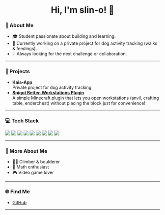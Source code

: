 <!--
⭐️ To make your profile more hireable, uncomment the "Open to Opportunities" box below and tweak the introduction or tagline!
-->

<h1 align="center">Hi, I'm slin-o! 🐾</h1>

### 👋 About Me

- 🎓 Student passionate about building and learning.
- 🐶 Currently working on a private project for dog activity tracking (walks & feedings).
- 💡 Always looking for the next challenge or collaboration.

---

### 🚀 Projects

- **Kaia-App**  
  Private project for dog activity tracking
- **[Spigot Better-Workstations Plugin](https://github.com/slin-o/Better-Workstations)**  
  A simple Minecraft plugin that lets you open workstations (anvil, crafting table, enderchest) without placing the block just for convenience!

---

### 💻 Tech Stack

<p>
        <img src="https://unsignia.io/logo/python?variant=original-wordmark&height=50" />
        <img src="https://unsignia.io/logo/flask?variant=original-wordmark&height=50&background=lightgray" />
        <img src="https://unsignia.io/logo/typescript?variant=original-wordmark&height=50" />
        <img src="https://unsignia.io/logo/jquery?variant=original-wordmark&height=50&background=lightgray" />
        <img src="https://unsignia.io/logo/java?variant=original-wordmark&height=50&background=lightgray" />
        <img src="https://unsignia.io/logo/docker?variant=original-wordmark&height=50" />
        <img src="https://unsignia.io/logo/html5?variant=original-wordmark&height=50" />
        <img src="https://unsignia.io/logo/css3?variant=original-wordmark&height=50" />
        <img src="https://unsignia.io/logo/sqlite?variant=original-wordmark&height=50&background=lightgray" />
</p>

---

### 🧗 More About Me

- 🧗‍♂️ Climber & boulderer
- 🔢 Math enthusiast
- 🎮 Video game lover

---

### 🌐 Find Me

- [GitHub](https://github.com/slin-o)

<!--
## 📬 Open to Opportunities
I'm excited to connect with other devs, contribute to cool projects, or explore new roles. Let's climb the next tech mountain together!
-->

<!-- Easily make the README more hireable by uncommenting the box above and adding more details! -->

---

<!--
**slin-o/slin-o** is a ✨special✨ repository because its `README.md` appears on your GitHub profile.
-->
